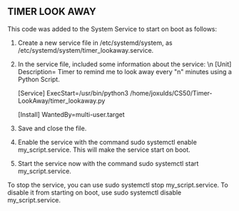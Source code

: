 ## TIMER LOOK AWAY ##

This code was added to the System Service to start on boot as follows:                                         
   1. Create a new service file in /etc/systemd/system, as /etc/systemd/system/timer_lookaway.service.
   2. In the service file, included some information about the service: \n
        [Unit]
        Description= Timer to remind me to look away every "n" minutes using a Python Script.

        [Service]
        ExecStart=/usr/bin/python3 /home/joxulds/CS50/Timer-LookAway/timer_lookaway.py

        [Install]
        WantedBy=multi-user.target

   4. Save and close the file.

   5. Enable the service with the command sudo systemctl enable my_script.service. This will make the service start on boot.

   6. Start the service now with the command sudo systemctl start my_script.service.

To stop the service, you can use sudo systemctl stop my_script.service. To disable it from starting on boot, use sudo systemctl disable my_script.service.
